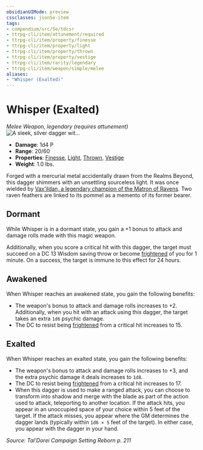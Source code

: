 ```yaml
---
obsidianUIMode: preview
cssclasses: json5e-item
tags:
- compendium/src/5e/tdcsr
- ttrpg-cli/item/attunement/required
- ttrpg-cli/item/property/finesse
- ttrpg-cli/item/property/light
- ttrpg-cli/item/property/thrown
- ttrpg-cli/item/property/vestige
- ttrpg-cli/item/rarity/legendary
- ttrpg-cli/item/weapon/simple/melee
aliases: 
- "Whisper (Exalted)"
---
```

# Whisper (Exalted)
*Melee Weapon, legendary (requires attunement)*  
![A sleek, silver dagger wit...](/3-Mechanics/CLI/items/img/whisper.webp#right "A sleek, silver dagger with a black, slender hilt and two raven feathers tied onto the pummel.")  

- **Damage**: 1d4 P
- **Range**: 20/60
- **Properties**: [Finesse](/3-Mechanics/CLI/rules/item-properties.md#Finesse), [Light](/3-Mechanics/CLI/rules/item-properties.md#Light), [Thrown](/3-Mechanics/CLI/rules/item-properties.md#Thrown), [Vestige](/3-Mechanics/CLI/rules/item-properties.md#Vestige)
- **Weight**: 1.0 lbs.

Forged with a mercurial metal accidentally drawn from the Realms Beyond, this dagger shimmers with an unsettling sourceless light. It was once wielded by [Vax'ildan, a legendary champion of the Matron of Ravens](/3-Mechanics/CLI/bestiary/celestial/champion-of-ravens-tdcsr.md). Two raven feathers are linked to its pommel as a memento of its former bearer.

## Dormant

While Whisper is in a dormant state, you gain a +1 bonus to attack and damage rolls made with this magic weapon.

Additionally, when you score a critical hit with this dagger, the target must succeed on a DC 13 Wisdom saving throw or become [frightened](/3-Mechanics/CLI/rules/conditions.md#frightened) of you for 1 minute. On a success, the target is immune to this effect for 24 hours.

## Awakened

When Whisper reaches an awakened state, you gain the following benefits:

- The weapon's bonus to attack and damage rolls increases to +2. Additionally, when you hit with an attack using this dagger, the target takes an extra `1d6` psychic damage.  
- The DC to resist being [frightened](/3-Mechanics/CLI/rules/conditions.md#frightened) from a critical hit increases to 15.  

## Exalted

When Whisper reaches an exalted state, you gain the following benefits:

- The weapon's bonus to attack and damage rolls increases to +3, and the extra psychic damage it deals increases to `1d8`.  
- The DC to resist being [frightened](/3-Mechanics/CLI/rules/conditions.md#frightened) from a critical hit increases to 17.  
- When this dagger is used to make a ranged attack, you can choose to transform into shadow and merge with the blade as part of the action used to attack, teleporting to another location. If the attack hits, you appear in an unoccupied space of your choice within 5 feet of the target. If the attack misses, you appear where the GM determines the dagger lands (typically within `1d6 × 5` feet of the target). In either case, you appear with the dagger in your hand.  

*Source: Tal'Dorei Campaign Setting Reborn p. 211*